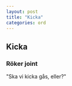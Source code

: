```yaml
---
layout: post
title: "Kicka"
categories: ord
---
```


## Kicka

### Röker joint

"Ska vi kicka gås, eller?"
